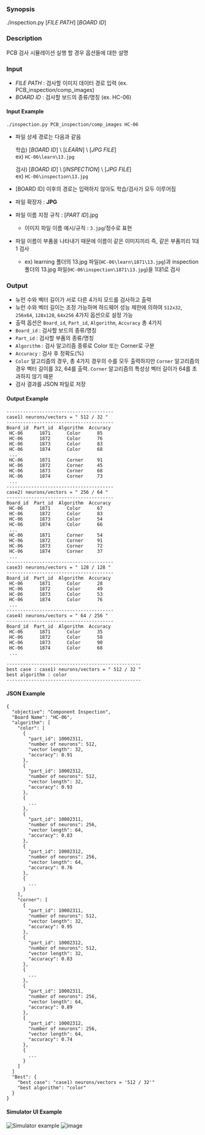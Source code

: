 ### Synopsis

./inspection.py [*FILE PATH*] [*BOARD ID*]

### Description

PCB 검사 시뮬레이션 실행 할 경우 옵션들에 대한 설명

### Input

- *FILE PATH* : 검사할 이미지 데이터 경로 입력 (ex. PCB_inspection/comp_images)
- *BOARD ID* : 검사할 보드의 종류/명칭 (ex. HC-06)

####   Input Example

```
./inspection.py PCB_inspection/comp_images HC-06
```
- 파일 상세 경로는 다음과 같음

  학습) [*BOARD ID*] \ [*LEARN*] \ [*JPG FILE*]  
    ex) ```HC-06\learn\13.jpg```  
      
  검사) [*BOARD ID*] \ [*INSPECTION*] \ [*JPG FILE*]  
    ex) ```HC-06\inspection\13.jpg```  
- [BOARD ID] 이후의 경로는 입력하지 않아도 학습/검사가 모두 이루어짐

- 파일 확장자 : **JPG**
- 파일 이름 지정 규칙 : [*PART ID*].jpg  
  - 이미지 파일 이름 예시/규칙 : ```3.jpg```/정수로 표현  
- 파일 이름이 부품을 나타내기 때문에 이름이 같은 이미지끼리 즉, 같은 부품끼리 1대1 검사  
  - ex) learning 폴더의 13.jpg 파일(```HC-06\learn\1871\13.jpg```)과 inspection 폴더의 13.jpg 파일(```HC-06\inspection\1871\13.jpg```)을 1대1로 검사    
### Output

- 뉴런 수와 벡터 길이가 서로 다른 4가지 모드를 검사하고 출력
- 뉴런 수와 벡터 길이는 조정 가능하며 하드웨어 성능 제한에 의하여 ```512x32```, ```256x64```, ```128x128```, ```64x256``` 4가지 옵션으로 설정 가능
- 출력 옵션은 ```Board_id```, ```Part_id```, ```Algorithm```, ```Accuracy``` 총 4가지
- ```Board_id``` : 검사할 보드의 종류/명칭
- ``Part_id`` : 검사할 부품의 종류/명칭
- ```Algorithm``` : 검사 알고리즘 종류로 Color 또는 Corner로 구분
- ```Accuracy``` : 검사 후 정확도(%)
- ```Color``` 알고리즘의 경우, 총 4가지 경우의 수를 모두 출력하지만 ```Corner``` 알고리즘의 경우 벡터 길이를 32, 64를 출력. ```Corner``` 알고리즘의 특성상 벡터 길이가 64를 초과하지 않기 때문
- 검사 결과를 JSON 파일로 저장

####   Output Example

```
---------------------------------------
case1) neurons/vectors = " 512 / 32 "
---------------------------------------
Board_id  Part_id  Algorithm  Accuracy
 HC-06      1871      Color      85
 HC-06      1872      Color      76
 HC-06      1873      Color      83
 HC-06      1874      Color      68
 ...
 HC-06      1871      Corner     91
 HC-06      1872      Corner     45
 HC-06      1873      Corner     68
 HC-06      1874      Corner     73
 ...
---------------------------------------
case2) neurons/vectors = " 256 / 64 "
---------------------------------------
Board_id  Part_id  Algorithm  Accuracy
 HC-06      1871      Color      67
 HC-06      1872      Color      83
 HC-06      1873      Color      54
 HC-06      1874      Color      66
 ...
 HC-06      1871      Corner     54
 HC-06      1872      Corner     91
 HC-06      1873      Corner     72
 HC-06      1874      Corner     37
 ...
---------------------------------------
case3) neurons/vectors = " 128 / 128 "
---------------------------------------
Board_id  Part_id  Algorithm  Accuracy
 HC-06      1871      Color      28
 HC-06      1872      Color      49
 HC-06      1873      Color      53
 HC-06      1874      Color      76
 ...
---------------------------------------
case4) neurons/vectors = " 64 / 256 "
---------------------------------------
Board_id  Part_id  Algorithm  Accuracy
 HC-06      1871      Color      35
 HC-06      1872      Color      58
 HC-06      1873      Color      90
 HC-06      1874      Color      68
 ...
 
-------------------------------------------------
best case : case1) neurons/vectors = " 512 / 32 "
best algorithm : color
-------------------------------------------------
```

####   JSON Example

```
{
  "objective": "Component Inspection",
  "Board Name": "HC-06",
  "algorithm": [
    "color": [
      {
        "part_id": 10002311,
        "number of neurons": 512,
        "vector length": 32,
        "accuracy": 0.91
      },
      {
        "part_id": 10002312,
        "number of neurons": 512,
        "vector length": 32,
        "accuracy": 0.93       
      },
      {
        ...
      },
      {
        "part_id": 10002311,
        "number of neurons": 256,
        "vector length": 64,
        "accuracy": 0.83
      },
      {
        "part_id": 10002312,
        "number of neurons": 256,
        "vector length": 64,
        "accuracy": 0.76       
      },
      {
        ...
      }
    ],
    "corner": [
      {
        "part_id": 10002311,
        "number of neurons": 512,
        "vector length": 32,
        "accuracy": 0.95     
      },
      {
        "part_id": 10002312,
        "number of neurons": 512,
        "vector length": 32,
        "accuracy": 0.83       
      },
      {
        ...
      },
      {
        "part_id": 10002311,
        "number of neurons": 256,
        "vector length": 64,
        "accuracy": 0.89     
      },
      {
        "part_id": 10002312,
        "number of neurons": 256,
        "vector length": 64,
        "accuracy": 0.74       
      },
      {
        ...
      }
    ]
  ]
  "Best": {
    "best case": "case1) neurons/vectors = '512 / 32'"
    "best algorithm": "color"
  }
}
```

#### Simulator UI Example

![Simulator example](https://user-images.githubusercontent.com/35215836/121492267-b2537200-ca11-11eb-85e0-0feef1e28eb7.png)
![image](https://user-images.githubusercontent.com/35215836/121494350-a10b6500-ca13-11eb-9c73-d4dc0202f10d.png)
